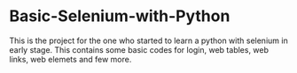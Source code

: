 # Basic-Selenium-with-Python

This is the project for the one who started to learn a python with selenium in early stage.
This contains some basic codes for login, web tables, web links, web elemets and few more.
